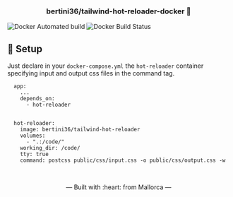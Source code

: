 <h3 align="center">
    bertini36/tailwind-hot-reloader-docker 🐳
</h3>

![Docker Automated build](https://img.shields.io/docker/automated/bertini36/tailwind-hot-reloader)
![Docker Build Status](https://img.shields.io/docker/build/bertini36/tailwind-hot-reloader)

## 🚀️ Setup

Just declare in your  `docker-compose.yml` the `hot-reloader` container specifying 
input and output css files in the command tag. 
```
  app:
    ...
    depends_on:
      - hot-reloader
       

  hot-reloader:
    image: bertini36/tailwind-hot-reloader
    volumes:
      - ".:/code/"
    working_dir: /code/
    tty: true
    command: postcss public/css/input.css -o public/css/output.css -w
```

<br />
<p align="center">&mdash; Built with :heart: from Mallorca &mdash;</p>

